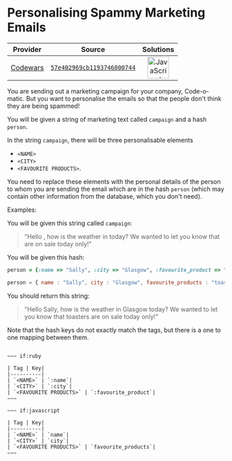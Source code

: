 [_metadata_:generated]: - "true"

# Personalising Spammy Marketing Emails

<!-- INFO TABLE BEGIN -->

| Provider                                        | Source                                                                               | Solutions                                                                                                                                                    |
| :---------------------------------------------: | :----------------------------------------------------------------------------------: | :----------------------------------------------------------------------------------------------------------------------------------------------------------: |
| [Codewars](../../../docs/providers/Codewars.md) | [`57e402969cb1193746000744`](https://www.codewars.com/kata/57e402969cb1193746000744) | [<img src="https://res.cloudinary.com/rascaltwo/image/upload/v1631924076/javascript_ehszr7.svg" alt="JavaScript" title="JavaScript" width="50" />](solve.js) |

<!-- INFO TABLE END -->

You are sending out a marketing campaign for your company, Code-o-matic. But you want to personalise the emails so that the people don't think they are being spammed!

You will be given a string of marketing text called `campaign` and a hash `person`. 

In the string `campaign`, there will be three personalisable elements 
- `<NAME>`
- `<CITY>`
- `<FAVOURITE PRODUCTS>`.

You need to replace these elements with the personal details of the person to whom you are sending the email which are in the hash `person` (which may contain other information from the database, which you don't need).

Examples:

You will be given this string called `campaign`:

> "Hello <NAME>, how is the weather in <CITY> today? We wanted to let you know that <FAVOURITE PRODUCTS> are on sale today only!"

You will be given this hash:
```ruby
person = {:name => "Sally", :city => "Glasgow", :favourite_product => "toasters"}.
```
```javascript
person = { name : "Sally", city : "Glasgow", favourite_products : "toasters"}.
```

You should return this string:

> "Hello Sally, how is the weather in Glasgow today? We wanted to let you know that toasters are on sale today only!"

Note that the hash keys do not exactly match the tags, but there is a one to one mapping between them. 

```

~~~ if:ruby

| Tag | Key|
|----------|
| `<NAME>` | `:name`|
| `<CITY>` | `:city`|
| `<FAVOURITE PRODUCTS>` | `:favourite_product`|
~~~

~~~ if:javascript

| Tag | Key|
|----------|
| `<NAME>` | `name`|
| `<CITY>` | `city`|
| `<FAVOURITE PRODUCTS>` | `favourite_products`|
~~~


